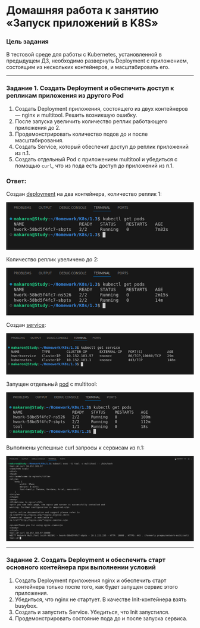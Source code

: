 # Домашняя работа к занятию «Запуск приложений в K8S»

### Цель задания

В тестовой среде для работы с Kubernetes, установленной в предыдущем ДЗ, необходимо развернуть Deployment с приложением, состоящим из нескольких контейнеров, и масштабировать его.

------

### Задание 1. Создать Deployment и обеспечить доступ к репликам приложения из другого Pod

1. Создать Deployment приложения, состоящего из двух контейнеров — nginx и multitool. Решить возникшую ошибку.
2. После запуска увеличить количество реплик работающего приложения до 2.
3. Продемонстрировать количество подов до и после масштабирования.
4. Создать Service, который обеспечит доступ до реплик приложений из п.1.
5. Создать отдельный Pod с приложением multitool и убедиться с помощью `curl`, что из пода есть доступ до приложений из п.1.

### Ответ:

Создан [deployment](https://github.com/AlekseyStroitelev/Homework/blob/main/K8s/1.3/deployment.yml) на два контейнера, количество реплик 1:

![1_1](https://github.com/AlekseyStroitelev/Homework/blob/main/K8s/1.3/screenshots/k8s1_1.png)

Количество реплик увеличено до 2:

![1_2](https://github.com/AlekseyStroitelev/Homework/blob/main/K8s/1.3/screenshots/k8s1_2.png)

Создан [service](https://github.com/AlekseyStroitelev/Homework/blob/main/K8s/1.3/service.yml):

![1_3](https://github.com/AlekseyStroitelev/Homework/blob/main/K8s/1.3/screenshots/k8s1_3.png)

Запущен отдельный [pod](https://github.com/AlekseyStroitelev/Homework/blob/main/K8s/1.3/multitool.yml) с multitool:

![1_4](https://github.com/AlekseyStroitelev/Homework/blob/main/K8s/1.3/screenshots/k8s1_4.png)

Выполнены успешные curl запросы к сервисам из п.1:

![1_5](https://github.com/AlekseyStroitelev/Homework/blob/main/K8s/1.3/screenshots/k8s1_5.png)

------

### Задание 2. Создать Deployment и обеспечить старт основного контейнера при выполнении условий

1. Создать Deployment приложения nginx и обеспечить старт контейнера только после того, как будет запущен сервис этого приложения.
2. Убедиться, что nginx не стартует. В качестве Init-контейнера взять busybox.
3. Создать и запустить Service. Убедиться, что Init запустился.
4. Продемонстрировать состояние пода до и после запуска сервиса.

